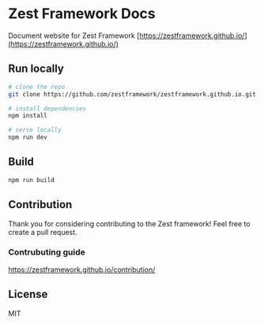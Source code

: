 # Zest Framework Docs

Document website for Zest Framework
[https://zestframework.github.io/](https://zestframework.github.io/)

## Run locally 
```sh
# clone the repo
git clone https://github.com/zestframework/zestframework.github.io.git

# install dependencies
npm install

# serve locally
npm run dev
```

## Build
```sh
npm run build
```

## Contribution
Thank you for considering contributing to the Zest framework! Feel free to create a pull request.
### Contrubuting guide
https://zestframework.github.io/contribution/

## License
MIT
